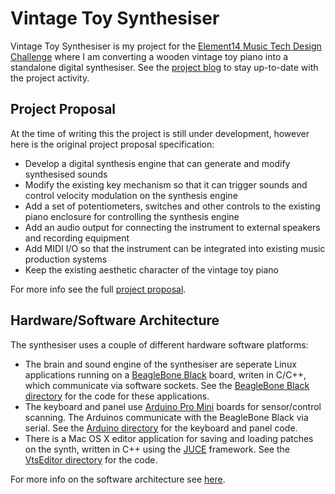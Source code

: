 # Vintage Toy Synthesiser #

Vintage Toy Synthesiser is my project for the [Element14 Music Tech Design Challenge](https://www.element14.com/community/community/design-challenges/musictech) where I am converting a wooden vintage toy piano into a standalone digital synthesiser. See the [project blog](https://www.element14.com/community/community/design-challenges/musictech/blog/tags#/?tags=project_vintage) to stay up-to-date with the project activity. 

## Project Proposal ##

At the time of writing this the project is still under development, however here is the original project proposal specification:
+ Develop a digital synthesis engine that can generate and modify synthesised sounds
+ Modify the existing key mechanism so that it can trigger sounds and control velocity modulation on the synthesis engine
+ Add a set of potentiometers, switches and other controls to the existing piano enclosure for controlling the synthesis engine
+ Add an audio output for connecting the instrument to external speakers and recording equipment
+ Add MIDI I/O so that the instrument can be integrated into existing music production systems
+ Keep the existing aesthetic character of the vintage toy piano

For more info see the full [project proposal](https://www.element14.com/community/community/design-challenges/musictech/blog/2015/12/20/my-music-tech-design-challenge-project-proposal--vintage-toy-synthesiser).

## Hardware/Software Architecture ##

The synthesiser uses a couple of different hardware software platforms:
+ The brain and sound engine of the synthesiser are seperate Linux applications running on a [BeagleBone Black](https://beagleboard.org/black) board, writen in C/C++, which communicate via software sockets. See the [BeagleBone Black directory](https://github.com/liamlacey/Vintage-Toy-Synthesiser/tree/master/Code/BBB/) for the code for these applications.
+ The keyboard and panel use [Arduino Pro Mini](https://www.arduino.cc/en/Main/ArduinoBoardProMini) boards for sensor/control scanning. The Arduinos communicate with the BeagleBone Black via serial. See the [Arduino directory](https://github.com/liamlacey/Vintage-Toy-Synthesiser/tree/master/Code/Arduino) for the keyboard and panel code.
+ There is a Mac OS X editor application for saving and loading patches on the synth, written in C++ using the [JUCE](https://www.juce.com) framework. See the [VtsEditor directory](https://github.com/liamlacey/Vintage-Toy-Synthesiser/tree/master/Code/VtsEditor) for the code.

For more info on the software architecture see [here](https://www.element14.com/community/community/design-challenges/musictech/blog/2016/02/12/vintage-toy-synthesiser-software-architecture).
